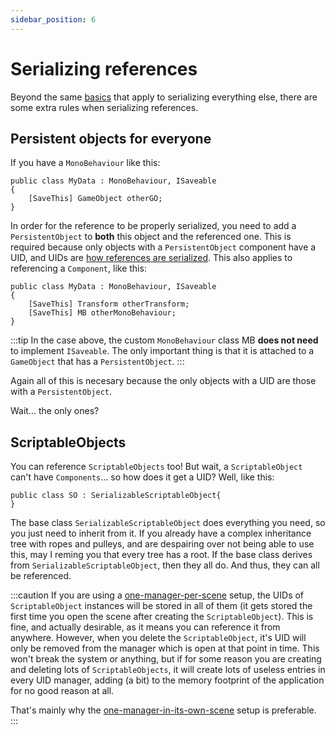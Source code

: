 ```yaml
---
sidebar_position: 6
---
```


# Serializing references

Beyond the same [basics](script_annotation) that apply to serializing everything else, there are some extra rules when serializing references. 

## Persistent objects for everyone

If you have a `MonoBehaviour` like this:

```
public class MyData : MonoBehaviour, ISaveable
{
    [SaveThis] GameObject otherGO;
}
```

In order for the reference to be properly serialized, you need to add a `PersistentObject` to **both** this object and the referenced one. This is required because only objects with a `PersistentObject` component have a UID, and UIDs are [how references are serialized](Fundamentals_of_serialization). This also applies to referencing a `Component`, like this:

```
public class MyData : MonoBehaviour, ISaveable
{
    [SaveThis] Transform otherTransform;
    [SaveThis] MB otherMonoBehaviour;
}
```

:::tip
In the case above, the custom `MonoBehaviour` class MB **does not need** to implement `ISaveable`. The only important thing is that it is attached to a `GameObject` that has a `PersistentObject`.
:::

Again all of this is necesary because the only objects with a UID are those with a `PersistentObject`. 

Wait... the only ones?

## ScriptableObjects

You can reference `ScriptableObjects` too! But wait, a `ScriptableObject` can't have `Components`... so how does it get a UID? Well, like this:

```
public class SO : SerializableScriptableObject{ 
}
```

The base class `SerializableScriptableObject` does everything you need, so  you just need to inherit from it. If you already have a complex inheritance tree with ropes and pulleys, and are despairing over not being able to use this, may I reming you that every tree has a root. If the base class derives from `SerializableScriptableObject`, then they all do. And thus, they can all be referenced.

:::caution
If you are using a [one-manager-per-scene](scene_setup) setup, the UIDs of `ScriptableObject` instances will be stored in all of them (it gets stored the first time you open the scene after creating the `ScriptableObject`). This is fine, and actually desirable, as it means you can reference it from anywhere. However, when you delete the `ScriptableObject`, it's UID will only be removed from the manager which is open at that point in time. This won't break the system or anything, but if for some reason you are creating and deleting lots of `ScriptableObjects`, it will create lots of useless entries in every UID manager, adding (a bit) to the memory footprint of the application for no good reason at all.

That's mainly why the [one-manager-in-its-own-scene](scene_setup) setup is preferable.
:::